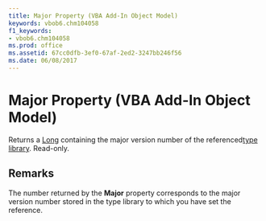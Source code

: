 ```yaml
---
title: Major Property (VBA Add-In Object Model)
keywords: vbob6.chm104058
f1_keywords:
- vbob6.chm104058
ms.prod: office
ms.assetid: 67cc0dfb-3ef0-67af-2ed2-3247bb246f56
ms.date: 06/08/2017
---
```



# Major Property (VBA Add-In Object Model)



Returns a [Long](../../Glossary/vbe-glossary.md) containing the major version number of the referenced[type library](../../Glossary/vbe-glossary.md). Read-only.

## Remarks

The number returned by the  **Major** property corresponds to the major version number stored in the type library to which you have set the reference.

